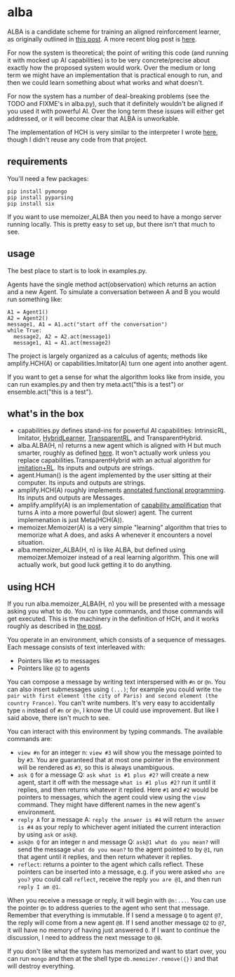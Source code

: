 # alba
ALBA is a candidate scheme for training an aligned reinforcement learner, as originally outlined
in [this post](https://medium.com/ai-control/alba-an-explicit-proposal-for-aligned-ai-17a55f60bbcf).
A more recent blog post is [here](https://medium.com/@paulfchristiano/5636ef510907).

For now the system is theoretical; the point of writing this code (and running it with mocked up
AI capabilities) is to be very concrete/precise about exactly how the proposed system
would work. Over the medium or long term we might have an implementation that is practical enough to run,
and then we could learn something about what works and what doesn't.

For now the system has a number of deal-breaking problems (see the TODO and FIXME's in alba.py),
such that it definitely wouldn't be aligned if you used it with powerful AI.
Over the long term these issues will either get addressed,
or it will become clear that ALBA is unworkable.

The implementation of HCH is very similar to the interpreter I wrote
[here](https://github.com/paulfchristiano/dwimmer), though I didn't reuse any code from that project.

## requirements

You'll need a few packages:
```
pip install pymongo
pip install pyparsing
pip install six
```

If you want to use memoizer_ALBA
then you need to have a mongo server running locally. This is pretty easy to set up,
but there isn't that much to see.

## usage

The best place to start is to look in examples.py.

Agents have the single method act(observation) which returns an action and a new Agent.
To simulate a conversation between A and B you would run something like:

```
A1 = Agent1()
A2 = Agent2()
message1, A1 = A1.act("start off the conversation")
while True:
  message2, A2 = A2.act(message1)
  message1, A1 = A1.act(message2)
``` 

The project is largely organized as a calculus of agents;
methods like amplify.HCH(A) or capabilities.Imitator(A) turn one agent into another agent.

If you want to get a sense for what the algorithm looks like from inside,
you can run examples.py and then try meta.act("this is a test") or ensemble.act("this is a test").
 
## what's in the box

* capabilities.py defines stand-ins for powerful AI capabilities:
IntrinsicRL, Imitator, [HybridLearner](https://medium.com/ai-control/imitation-rl-613d70146409),
[TransparentRL](https://medium.com/ai-control/the-informed-oversight-problem-1b51b4f66b35),
and TransparentHybrid.
* alba.ALBA(H, n) returns a new agent which is aligned with H but much smarter,
roughly as defined [here](https://medium.com/ai-control/alba-an-explicit-proposal-for-aligned-ai-17a55f60bbcf). It won't actually work unless you replace capabilities.TransparentHybrid with an actual algorithm for [imitation+RL](https://medium.com/ai-control/imitation-rl-613d70146409). Its inputs and outputs are strings.
* agent.Human() is the agent implemented by the user sitting at their computer. Its inputs and outputs are strings.
* amplify.HCH(A) roughly implements [annotated functional programming](https://medium.com/ai-control/approval-directed-algorithm-learning-bf1f8fad42cd). Its inputs and outputs are Messages.
* amplify.amplify(A) is an implementation of [capability amplification](https://medium.com/ai-control/policy-amplification-6a70cbee4f34) that turns A into a more powerful (but slower) agent. The current implemenation is just Meta(HCH(A)).
* memoizer.Memoizer(A) is a very simple "learning" algorithm that tries to memorize what A does,
and asks A whenever it encounters a novel situation.
* alba.memoizer_ALBA(H, n) is like ALBA, but defined using memoizer.Memoizer instead of a real learning algorithm. This one will actually work, but good luck getting it to do anything.

## using HCH

If you run alba.memoizer_ALBA(H, n) you will be presented with a message asking you what to do.
You can type commands, and those commands will get executed.
This is the machinery in the definition of HCH,
and it works roughly as described in [the post](https://medium.com/ai-control/strong-hch-bedb0dc08d4e#.6s6wcmyqu).

You operate in an environment, which consists of a sequence of messages.
Each message consists of text interleaved with:

* Pointers like `#5` to messages
* Pointers like `@2` to agents

You can compose a message by writing text interspersed with `#n` or `@n`.
You can also insert submessages using `(...)`; for example you could write `the pair with first element (the city of Paris) and second element (the country France)`.
You can't write numbers. It's very easy to accidentally type `n` instead of `#n` or `@n`, I know the UI could use improvement.
But like I said above, there isn't much to see.

You can interact with this environment by typing commands.
The available commands are:

* `view #n` for an integer n: `view #3` will show you the message pointed to by `#3`. You are guaranteed that at most one pointer in the environment will be rendered as `#3`, so this is always unambiguous.
* `ask Q` for a message Q: `ask what is #1 plus #2?` will create a new agent, start it off with the message `what is #1 plus #2?` run it until it replies, and then returns whatever it replied. Here `#1` and `#2` would be pointers to messages, which the agent could view using the `view` command. They might have different names in the new agent's environment.
* `reply A` for a message A: `reply the answer is #4` will return `the answer is #4` as your reply to whichever agent initiated the current interaction by using `ask` or `ask@`.
* `ask@n Q` for an integer n and message Q: `ask@1 what do you mean?` will send the message `what do you mean?` to the agent pointed to by `@1`, run that agent until it replies, and then return whatever it replies.
* `reflect`: returns a pointer to the agent which calls reflect. These pointers can be inserted into a message, e.g. if you were asked `who are you?` you could call `reflect`, receive the reply `you are @1`, and then run `reply I am @1`.

When you receive a message or reply, it will begin with `@n:...`.
You can use the pointer `@n` to address queries to the agent who sent that message.
Remember that everything is immutable. If I send a message `Q` to agent `@7`,
the reply will come from a new agent `@8`.
If I send another message `Q2` to `@7`, it will have no memory of having just answered `Q`.
If I want to continue the discussion, I need to address the next message to `@8`.

If you don't like what the system has memorized and want to start over, you can run `mongo` and then at the shell type `db.memoizer.remove({})` and that will destroy everything.
